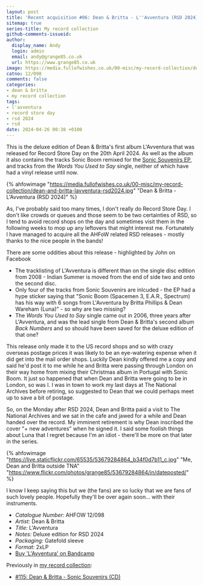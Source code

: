 ```yaml
---
layout: post
title: 'Recent acquisition #06: Dean & Britta - L''Avventura (RSD 2024)'
sitemap: true
series-title: My record collection
github-comments-issueid:
author:
  display_name: Andy
  login: admin
  email: andy@grange85.co.uk
  url: https://www.grange85.co.uk
image: https://media.fullofwishes.co.uk/00-misc/my-record-collection/dean-and-britta-lavventura-rsd2024.jpg
catno: 12/098
comments: false
categories:
- dean & britta
- my record collection
tags:
- l'avventura
- record store day
- rsd 2024
- rsd
date: 2024-04-26 00:38 +0100
---
```

This is the deluxe edition of Dean & Britta's first album L'Avventura that was released for Record Store Day on the 20th April 2024. As well as the album it also contains the tracks Sonic Boom remixed for the [Sonic Souvenirs EP](/2024/03/04/my-record-collection-115-dean-britta-sonic-souvenirs-cd/), and tracks from the _Words You Used to Say_ single, neither of which have had a vinyl release until now.

{% ahfowimage "https://media.fullofwishes.co.uk/00-misc/my-record-collection/dean-and-britta-lavventura-rsd2024.jpg" "Dean & Britta - L'Avventura (RSD 2024)" %}

As, I've probably said too many times, I don't really do Record Store Day. I don't like crowds or queues and those seem to be two certainties of RSD, so I tend to avoid record shops on the day and sometimes visit them in the following weeks to mop up any leftovers that might interest me. Fortunately I have managed to acquire all the AHFoW related RSD releases - mostly thanks to the nice people in the bands!

There are some oddities about this release - highlighted by John on Facebook

 - The tracklisting of L'Avventura is different than on the single disc edition from 2008 - Indian Summer is moved from the end of side two and onto the second disc.
 - Only four of the tracks from Sonic Souvenirs are inlcuded - the EP had a hype sticker saying that "Sonic Boom (Spacemen 3, E.A.R., Spectrum) has his way with 6 songs from L'Avventura by Britta Phillips & Dean Wareham (Luna)" - so why are two missing?
 - The _Words You Used to Say_ single came out in 2006, three years after L'Avventura, and was the lead single from Dean & Britta's second album _Back Numbers_ and so should have been saved for the deluxe edition of that one?

This release only made it to the US record shops and so with crazy overseas postage prices it was likely to be an eye-watering expense when it did get into the mail order shops. Luckily Dean kindly offered me a copy and said he'd post it to me while he and Britta were passing through London on their way home from mixing their Christmas album in Portugal with Sonic Boom. It just so happened that when Dean and Britta were going to be in London, so was I. I was in town to work my last days at The National Archives before retiring, so suggested to Dean that we could perhaps meet up to save a bit of postage.

So, on the Monday after RSD 2024, Dean and Britta paid a visit to The National Archives and we sat in the cafe and jawed for a while and Dean handed over the record. My imminent retirement is why Dean inscribed the cover "+ new adventures" when he signed it. I said some foolish things about Luna that I regret because I'm an idiot - there'll be more on that later in the series.

{% ahfowimage "https://live.staticflickr.com/65535/53679284864_b34f0d7b11_c.jpg" "Me, Dean and Britta outside TNA" "https://www.flickr.com/photos/grange85/53679284864/in/dateposted/" %}

I know I keep saying this but we (the fans) are so lucky that we are fans of such lovely people. Hopefully they'll be over again soon... with their instruments.

 - *Catalogue Number:* AHFOW 12/098
 - *Artist:* Dean & Britta
 - *Title:* L'Avventura
 - *Notes:* Deluxe edition for RSD 2024
 - *Packaging:* Gatefold sleeve
 - *Format:* 2xLP
 - [Buy 'L'Avventura' on Bandcamp](https://deanandbritta.bandcamp.com/album/lavventura-bonus-tracks-sonic-boom-remixes)

Previously in [my record collection](/category/my-record-collection):
 - [#115: Dean & Britta - Sonic Souvenirs (CD)](/2024/03/04/my-record-collection-115-dean-britta-sonic-souvenirs-cd/)
